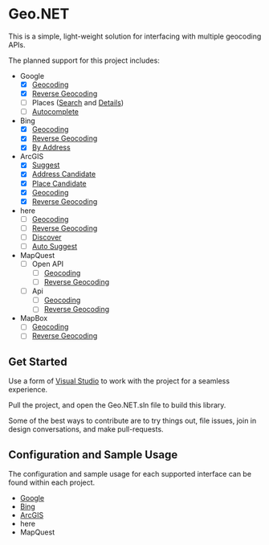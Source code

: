 # Geo.NET

This is a simple, light-weight solution for interfacing with multiple geocoding APIs.

The planned support for this project includes:

 - Google
	 - [x] [Geocoding](https://developers.google.com/maps/documentation/geocoding/start)
	 - [x] [Reverse Geocoding](https://developers.google.com/maps/documentation/geocoding/start)
	 - [ ] Places ([Search](https://developers.google.com/places/web-service/search) and [Details](https://developers.google.com/places/web-service/details))
	 - [ ] [Autocomplete](https://developers.google.com/places/web-service/query)
 - Bing
	 - [x] [Geocoding](https://docs.microsoft.com/en-us/bingmaps/rest-services/locations/find-a-location-by-query)
	 - [x] [Reverse Geocoding](https://docs.microsoft.com/en-us/bingmaps/rest-services/locations/find-a-location-by-point)
	 - [x] [By Address](https://docs.microsoft.com/en-us/bingmaps/rest-services/locations/find-a-location-by-address)
 - ArcGIS
	 - [x] [Suggest](https://developers.arcgis.com/rest/geocode/api-reference/geocoding-suggest.htm)
	 - [x] [Address Candidate](https://developers.arcgis.com/labs/rest/search-for-an-address/)
	 - [x] [Place Candidate](https://developers.arcgis.com/labs/rest/find-places/)
	 - [x] [Geocoding](https://developers.arcgis.com/rest/geocode/api-reference/geocoding-geocode-addresses.htm)
	 - [x] [Reverse Geocoding](https://developers.arcgis.com/rest/geocode/api-reference/geocoding-reverse-geocode.htm)
 - here
	 - [ ] [Geocoding](https://developer.here.com/documentation/geocoding-search-api/dev_guide/topics/endpoint-geocode-brief.html)
	 - [ ] [Reverse Geocoding](https://developer.here.com/documentation/geocoding-search-api/dev_guide/topics/endpoint-reverse-geocode-brief.html)
	 - [ ] [Discover](https://developer.here.com/documentation/geocoding-search-api/dev_guide/topics/endpoint-discover-brief.html)
	 - [ ] [Auto Suggest](https://developer.here.com/documentation/geocoding-search-api/dev_guide/topics/endpoint-autosuggest-brief.html)
 - MapQuest
	 - [ ] Open API
		 - [ ] [Geocoding](https://developer.mapquest.com/documentation/open/geocoding-api/)
		 - [ ] [Reverse Geocoding](https://developer.mapquest.com/documentation/open/geocoding-api/)
	 - [ ] Api
		 - [ ] [Geocoding](https://developer.mapquest.com/documentation/geocoding-api/address/get/)
		 - [ ] [Reverse Geocoding](https://developer.mapquest.com/documentation/geocoding-api/reverse/get/)
 - MapBox
	 - [ ] [Geocoding](https://docs.mapbox.com/api/search/#forward-geocoding)
	 - [ ] [Reverse Geocoding](https://docs.mapbox.com/api/search/#reverse-geocoding)

## Get Started

Use a form of [Visual Studio](https://www.visualstudio.com/)  to work with the project for a seamless experience.

Pull the project, and open the Geo.NET.sln file to build this library.

Some of the best ways to contribute are to try things out, file issues, join in design conversations, and make pull-requests.

## Configuration and Sample Usage
The configuration and sample usage for each supported interface can be found within each project.

 - [Google](https://github.com/JustinCanton/Geo.NET/src/Geo.Google)
 - [Bing](https://github.com/JustinCanton/Geo.NET/src/Geo.Bing)
 - [ArcGIS](https://github.com/JustinCanton/Geo.NET/src/Geo.ArcGIS)
 - here
 - MapQuest